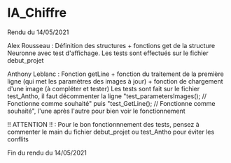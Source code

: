 # IA_Chiffre

Rendu du 14/05/2021

Alex Rousseau :
  Définition des structures + fonctions get de la structure Neuronne avec test d'affichage.
  Les tests sont effectués sur le fichier debut_projet
  
Anthony Leblanc :
  Fonction getLine + fonction du traitement de la première ligne (qui met les paramètres des images à jour) + fonction de chargement d'une image (à compléter et tester)
  Les tests sont fait sur le fichier test_Antho, il faut décommenter la ligne "test_parametersImages(); // Fonctionne comme souhaité" puis "test_GetLine(); // Fonctionne comme 
  souhaité", l'une après l'autre pour bien voir le fonctionnement
  
  
  !! ATTENTION !! : Pour le bon fonctionnnement des tests, pensez à commenter le main du fichier debut_projet ou test_Antho pour éviter les conflits
  
  Fin du rendu du 14/05/2021
